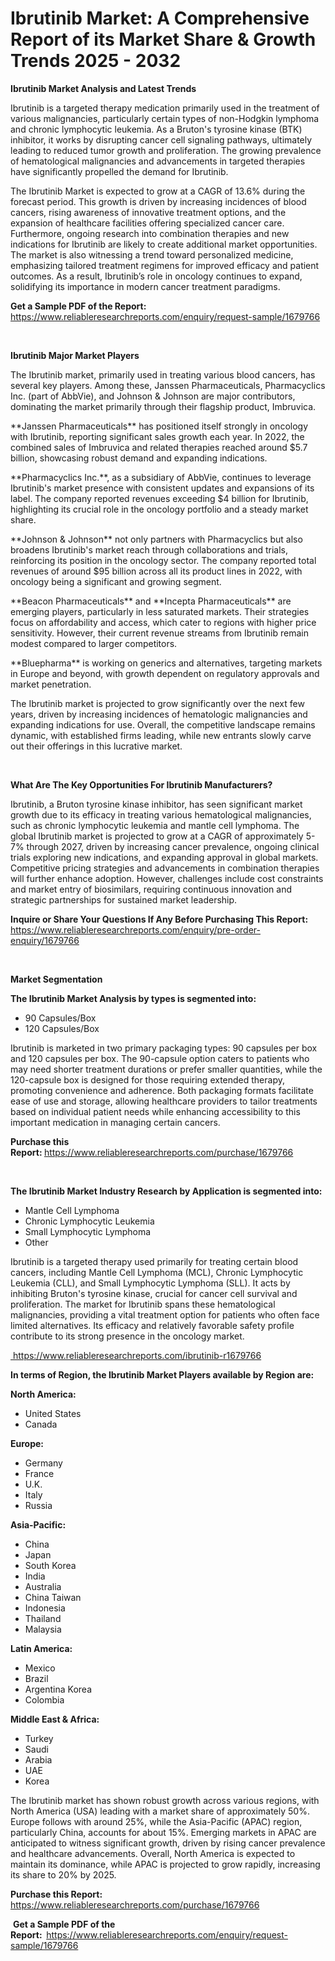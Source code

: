 <p><h1>Ibrutinib Market: A Comprehensive Report of its Market Share & Growth Trends 2025 - 2032</h1></p><p><strong>Ibrutinib Market Analysis and Latest Trends</strong></p>
<p><p>Ibrutinib is a targeted therapy medication primarily used in the treatment of various malignancies, particularly certain types of non-Hodgkin lymphoma and chronic lymphocytic leukemia. As a Bruton's tyrosine kinase (BTK) inhibitor, it works by disrupting cancer cell signaling pathways, ultimately leading to reduced tumor growth and proliferation. The growing prevalence of hematological malignancies and advancements in targeted therapies have significantly propelled the demand for Ibrutinib.</p><p>The Ibrutinib Market is expected to grow at a CAGR of 13.6% during the forecast period. This growth is driven by increasing incidences of blood cancers, rising awareness of innovative treatment options, and the expansion of healthcare facilities offering specialized cancer care. Furthermore, ongoing research into combination therapies and new indications for Ibrutinib are likely to create additional market opportunities. The market is also witnessing a trend toward personalized medicine, emphasizing tailored treatment regimens for improved efficacy and patient outcomes. As a result, Ibrutinib’s role in oncology continues to expand, solidifying its importance in modern cancer treatment paradigms.</p></p>
<p><strong>Get a Sample PDF of the Report:&nbsp;</strong> <a href="https://www.reliableresearchreports.com/enquiry/request-sample/1679766?utm_campaign=2927&utm_medium=2&utm_source=Github&utm_content=ia&utm_term=19042025&utm_id=ibrutinib">https://www.reliableresearchreports.com/enquiry/request-sample/1679766</a></p>
<p>&nbsp;</p>
<p><strong>Ibrutinib Major Market Players</strong></p>
<p><p>The Ibrutinib market, primarily used in treating various blood cancers, has several key players. Among these, Janssen Pharmaceuticals, Pharmacyclics Inc. (part of AbbVie), and Johnson & Johnson are major contributors, dominating the market primarily through their flagship product, Imbruvica. </p><p>**Janssen Pharmaceuticals** has positioned itself strongly in oncology with Ibrutinib, reporting significant sales growth each year. In 2022, the combined sales of Imbruvica and related therapies reached around $5.7 billion, showcasing robust demand and expanding indications.</p><p>**Pharmacyclics Inc.**, as a subsidiary of AbbVie, continues to leverage Ibrutinib's market presence with consistent updates and expansions of its label. The company reported revenues exceeding $4 billion for Ibrutinib, highlighting its crucial role in the oncology portfolio and a steady market share.</p><p>**Johnson & Johnson** not only partners with Pharmacyclics but also broadens Ibrutinib's market reach through collaborations and trials, reinforcing its position in the oncology sector. The company reported total revenues of around $95 billion across all its product lines in 2022, with oncology being a significant and growing segment.</p><p>**Beacon Pharmaceuticals** and **Incepta Pharmaceuticals** are emerging players, particularly in less saturated markets. Their strategies focus on affordability and access, which cater to regions with higher price sensitivity. However, their current revenue streams from Ibrutinib remain modest compared to larger competitors.</p><p>**Bluepharma** is working on generics and alternatives, targeting markets in Europe and beyond, with growth dependent on regulatory approvals and market penetration.</p><p>The Ibrutinib market is projected to grow significantly over the next few years, driven by increasing incidences of hematologic malignancies and expanding indications for use. Overall, the competitive landscape remains dynamic, with established firms leading, while new entrants slowly carve out their offerings in this lucrative market.</p></p>
<p>&nbsp;</p>
<p><strong>What Are The Key Opportunities For Ibrutinib Manufacturers?</strong></p>
<p><p>Ibrutinib, a Bruton tyrosine kinase inhibitor, has seen significant market growth due to its efficacy in treating various hematological malignancies, such as chronic lymphocytic leukemia and mantle cell lymphoma. The global Ibrutinib market is projected to grow at a CAGR of approximately 5-7% through 2027, driven by increasing cancer prevalence, ongoing clinical trials exploring new indications, and expanding approval in global markets. Competitive pricing strategies and advancements in combination therapies will further enhance adoption. However, challenges include cost constraints and market entry of biosimilars, requiring continuous innovation and strategic partnerships for sustained market leadership.</p></p>
<p><strong>Inquire or Share Your Questions If Any Before Purchasing This Report:</strong> <a href="https://www.reliableresearchreports.com/enquiry/pre-order-enquiry/1679766?utm_campaign=2927&utm_medium=2&utm_source=Github&utm_content=ia&utm_term=19042025&utm_id=ibrutinib">https://www.reliableresearchreports.com/enquiry/pre-order-enquiry/1679766</a></p>
<p>&nbsp;</p>
<p><strong>Market Segmentation</strong></p>
<p><strong>The Ibrutinib Market Analysis by types is segmented into:</strong></p>
<p><ul><li>90 Capsules/Box</li><li>120 Capsules/Box</li></ul></p>
<p><p>Ibrutinib is marketed in two primary packaging types: 90 capsules per box and 120 capsules per box. The 90-capsule option caters to patients who may need shorter treatment durations or prefer smaller quantities, while the 120-capsule box is designed for those requiring extended therapy, promoting convenience and adherence. Both packaging formats facilitate ease of use and storage, allowing healthcare providers to tailor treatments based on individual patient needs while enhancing accessibility to this important medication in managing certain cancers.</p></p>
<p><strong>Purchase this Report:&nbsp;</strong><a href="https://www.reliableresearchreports.com/purchase/1679766?utm_campaign=2927&utm_medium=2&utm_source=Github&utm_content=ia&utm_term=19042025&utm_id=ibrutinib">https://www.reliableresearchreports.com/purchase/1679766</a></p>
<p>&nbsp;</p>
<p><strong>The Ibrutinib Market Industry Research by Application is segmented into:</strong></p>
<p><ul><li>Mantle Cell Lymphoma</li><li>Chronic Lymphocytic Leukemia</li><li>Small Lymphocytic Lymphoma</li><li>Other</li></ul></p>
<p><p>Ibrutinib is a targeted therapy used primarily for treating certain blood cancers, including Mantle Cell Lymphoma (MCL), Chronic Lymphocytic Leukemia (CLL), and Small Lymphocytic Lymphoma (SLL). It acts by inhibiting Bruton's tyrosine kinase, crucial for cancer cell survival and proliferation. The market for Ibrutinib spans these hematological malignancies, providing a vital treatment option for patients who often face limited alternatives. Its efficacy and relatively favorable safety profile contribute to its strong presence in the oncology market.</p></p>
<p><a href="https://www.reliableresearchreports.com/ibrutinib-r1679766?utm_campaign=2927&utm_medium=2&utm_source=Github&utm_content=ia&utm_term=19042025&utm_id=ibrutinib">&nbsp;https://www.reliableresearchreports.com/ibrutinib-r1679766</a></p>
<p><strong>In terms of Region, the Ibrutinib Market Players available by Region are:</strong></p>
<p>
    <p> <strong> North America: </strong>
        <ul>
            <li>United States</li>
            <li>Canada</li>
        </ul>
        </p> 
    <p> <strong> Europe: </strong>
        <ul>
            <li>Germany</li>
            <li>France</li>
            <li>U.K.</li>
            <li>Italy</li>
            <li>Russia</li>
        </ul>
        </p> 
    <p> <strong> Asia-Pacific: </strong>
        <ul>
            <li>China</li>
            <li>Japan</li>
            <li>South Korea</li>
            <li>India</li>
            <li>Australia</li>
            <li>China Taiwan</li>
            <li>Indonesia</li>
            <li>Thailand</li>
            <li>Malaysia</li>
        </ul>
        </p> 
    <p> <strong> Latin America: </strong>
        <ul>
            <li>Mexico</li>
            <li>Brazil</li>
            <li>Argentina Korea</li>
            <li>Colombia</li>
        </ul>
        </p> 
    <p> <strong> Middle East & Africa: </strong>
        <ul>
            <li>Turkey</li>
            <li>Saudi</li>
            <li>Arabia</li>
            <li>UAE</li>
            <li>Korea</li>
        </ul>
    </p>
    </p>
<p><p>The Ibrutinib market has shown robust growth across various regions, with North America (USA) leading with a market share of approximately 50%. Europe follows with around 25%, while the Asia-Pacific (APAC) region, particularly China, accounts for about 15%. Emerging markets in APAC are anticipated to witness significant growth, driven by rising cancer prevalence and healthcare advancements. Overall, North America is expected to maintain its dominance, while APAC is projected to grow rapidly, increasing its share to 20% by 2025.</p></p>
<p><strong>Purchase this Report: </strong><a href="https://www.reliableresearchreports.com/purchase/1679766?utm_campaign=2927&utm_medium=2&utm_source=Github&utm_content=ia&utm_term=19042025&utm_id=ibrutinib">https://www.reliableresearchreports.com/purchase/1679766</a></p>
<p>&nbsp;<strong>Get a Sample PDF of the Report:&nbsp;&nbsp;</strong><a href="https://www.reliableresearchreports.com/enquiry/request-sample/1679766?utm_campaign=2927&utm_medium=2&utm_source=Github&utm_content=ia&utm_term=19042025&utm_id=ibrutinib">https://www.reliableresearchreports.com/enquiry/request-sample/1679766</a></p>
<p><strong></strong></p>
<p><p></p><p></p><p></p></p>